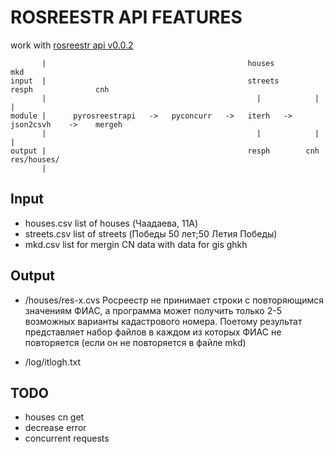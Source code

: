 # ROSREESTR API FEATURES

  work with [rosreestr api v0.0.2][1]
                 
           |    								         houses                          mkd
    input  |       						        		 streets      resph              cnh
           |    										   |			|                 |
    module |      pyrosreestrapi   ->   pyconcurr   ->   iterh   ->   json2csvh    ->    mergeh
           |    										   |			|                 |
    output |       										 resph		  cnh				res/houses/	
		   |

## Input
  * houses.csv 		list of houses (Чаадаева, 11А)
  * streets.csv		list of streets (Победы 50 лет;50 Летия Победы)
  * mkd.csv			list for mergin CN data with data for gis ghkh
  
## Output
  * /houses/res-x.cvs
    Росреестр не принимает строки с повторяющимся значениям ФИАС, а программа может получить только 2-5 возможных варианты кадастрового номера.
    Поетому результат представляет набор файлов в каждом из которых ФИАС не повторяется (если он не повторяется в файле mkd)
	
  * /log/itlogh.txt
  
	
 [1]: https://rosreestr.ru/wps/PA_FCCLPGUMWPSPtalApp/ru.fccland.pgu.infoblock?param_infoblock_file_path=doc/doc_rest_online_2.doc&param_infoblock_name=cc_ib_open_data&ru.fccland.ibmportal.spring.portlet.dispatcher.DispatcherServiceServlet.directRequest=x&ru.fccland.ibmportal.spring.portlet.handler.BeanNameParameterHandlerMapping-PATH=/FileDownloaderController

## TODO

  * houses cn get
  * decrease error 
  * concurrent requests
  
  
  

